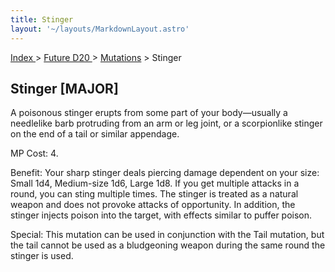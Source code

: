 ```yaml
---
title: Stinger
layout: '~/layouts/MarkdownLayout.astro'
---
```


[ Index ](/) > [ Future D20 ](/future.d20.srd) > [Mutations](/future.d20.srd/mutations) > Stinger

## Stinger [MAJOR]

A poisonous stinger erupts from some part of your body—usually a needlelike
barb protruding from an arm or leg joint, or a scorpionlike stinger on the end
of a tail or similar appendage.

MP Cost: 4.

Benefit: Your sharp stinger deals piercing damage dependent on your size:
Small 1d4, Medium-size 1d6, Large 1d8. If you get multiple attacks in a round,
you can sting multiple times. The stinger is treated as a natural weapon and
does not provoke attacks of opportunity. In addition, the stinger injects
poison into the target, with effects similar to puffer poison.

Special: This mutation can be used in conjunction with the Tail mutation, but
the tail cannot be used as a bludgeoning weapon during the same round the
stinger is used.

